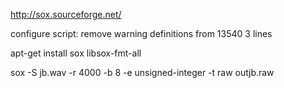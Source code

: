
http://sox.sourceforge.net/

configure script: remove warning definitions from 13540 3 lines

apt-get install sox libsox-fmt-all

sox -S jb.wav -r 4000 -b 8 -e unsigned-integer -t raw outjb.raw


